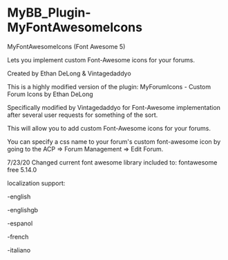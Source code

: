 # MyBB_Plugin-MyFontAwesomeIcons

MyFontAwesomeIcons (Font Awesome 5)

Lets you implement custom Font-Awesome icons for your forums.

Created by Ethan DeLong & Vintagedaddyo

This is a highly modified version of the plugin: MyForumIcons - Custom Forum Icons by Ethan DeLong

Specifically modified by Vintagedaddyo for Font-Awesome implementation after several user requests for something of the sort.


This will allow you to add custom Font-Awesome icons for your forums.


You can specify a css name to your forum's custom font-awesome icon by going to the ACP => Forum Management => Edit Forum.


7/23/20 Changed current font awesome library included to: fontawesome free 5.14.0


localization support:

-english 

-englishgb

-espanol

-french

-italiano
